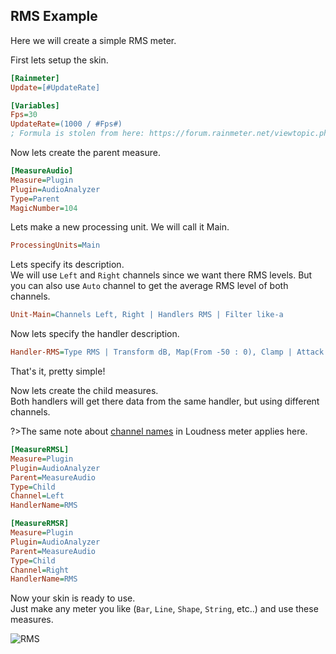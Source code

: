 ## RMS Example

Here we will create a simple RMS meter.

First lets setup the skin.

```ini
[Rainmeter]
Update=[#UpdateRate]

[Variables]
Fps=30
UpdateRate=(1000 / #Fps#)
; Formula is stolen from here: https://forum.rainmeter.net/viewtopic.php?t=26831#p140108
```

Now lets create the parent measure.

```ini
[MeasureAudio]
Measure=Plugin
Plugin=AudioAnalyzer
Type=Parent
MagicNumber=104
```

Lets make a new processing unit. We will call it Main.

```ini
ProcessingUnits=Main
```

Lets specify its description.<br/>
We will use `Left` and `Right` channels since we want there RMS levels. But you can also use `Auto` channel to get the average RMS level of both channels.

```ini
Unit-Main=Channels Left, Right | Handlers RMS | Filter like-a
```

Now lets specify the handler description.

```ini
Handler-RMS=Type RMS | Transform dB, Map(From -50 : 0), Clamp | Attack 20 | Decay 40 | UpdateRate #Fps#
```

That's it, pretty simple!

Now lets create the child measures.<br/>
Both handlers will get there data from the same handler, but using different channels.

?>The same note about [channel names](/docs/usage-examples/loudness?id=channels) in Loudness meter applies here.

```ini
[MeasureRMSL]
Measure=Plugin
Plugin=AudioAnalyzer
Parent=MeasureAudio
Type=Child
Channel=Left
HandlerName=RMS

[MeasureRMSR]
Measure=Plugin
Plugin=AudioAnalyzer
Parent=MeasureAudio
Type=Child
Channel=Right
HandlerName=RMS
```

Now your skin is ready to use.<br/>
Just make any meter you like (`Bar`, `Line`, `Shape`, `String`, etc..) and use these measures.

![RMS](/examples/rms.png "RMS meter")
